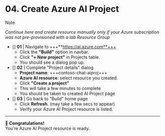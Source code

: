 # 04. Create Azure AI Project

> [!NOTE]
_Continue here and create resource manually only if your Azure subscription was not pre-provisioned with a lab Resource Group_

* []  **01** | Navigate to +++**https://ai.azure.com**+++ 
    - Click the **"Build"** option in navbar.
    - Click **"+ New project"**  in Projects table.
    - You should see a dialog pop up.
* [] **02** | Complete "Project details" dialog
    - **Project name**: +++contoso-chat-aiproj+++
    - **Azure AI resource**: select resource you created.
    - Click **"Create a project"**
    - This will take a few minutes to complete
    - You should be taken to created AI Project page
* [] **03** | Go back to "Build" home page
    - Click **Refresh**. (may take a few secs to appear)
    - Verify your Azure AI Project resource is listed. 

---

🥳 **Congratulations!** <br/> You're Azure AI Project resource is ready.
